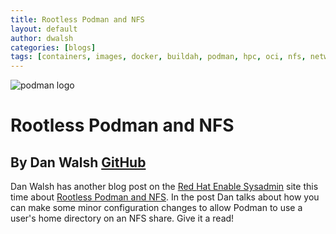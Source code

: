 ```yaml
---
title: Rootless Podman and NFS
layout: default
author: dwalsh
categories: [blogs]
tags: [containers, images, docker, buildah, podman, hpc, oci, nfs, network, runtime]
---
```


![podman logo](../static/vectors/raw/podman.svg)

# Rootless Podman and NFS

## By Dan Walsh [GitHub](https://github.com/rhatdan)

Dan Walsh has another blog post on the [Red Hat Enable Sysadmin](https://www.redhat.com/sysadmin/) site this time about [Rootless Podman and NFS](https://www.redhat.com/sysadmin/rootless-podman-nfs). In the post Dan talks about how you can make some minor configuration changes to allow Podman to use a user's home directory on an NFS share. Give it a read!

